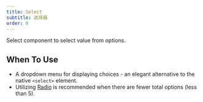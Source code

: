 ```yaml
---
title: Select
subtitle: 选择器
order: 0
---
```


Select component to select value from options.

## When To Use

- A dropdown menu for displaying choices - an elegant alternative to the native `<select>` element.
- Utilizing [Radio](/zh/cmp/data-entry/radio/) is recommended when there are fewer total options (less than 5).

